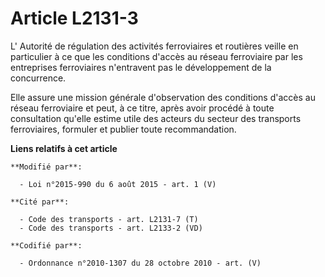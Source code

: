 # Article L2131-3

L'     Autorité de régulation des activités ferroviaires et routières  veille en particulier à ce que les conditions d'accès
au réseau ferroviaire par les entreprises ferroviaires n'entravent pas le développement de la concurrence. 

Elle assure une mission générale d'observation des conditions d'accès au réseau ferroviaire et peut, à ce titre, après avoir
procédé à toute consultation qu'elle estime utile des acteurs du secteur des transports ferroviaires, formuler et publier
toute recommandation.

**Liens relatifs à cet article**

	**Modifié par**:

	  - Loi n°2015-990 du 6 août 2015 - art. 1 (V)

	**Cité par**:

	  - Code des transports - art. L2131-7 (T)
	  - Code des transports - art. L2133-2 (VD)

	**Codifié par**:

	  - Ordonnance n°2010-1307 du 28 octobre 2010 - art. (V)

